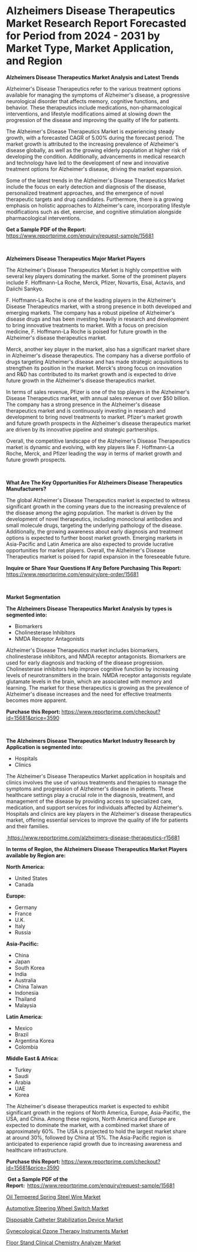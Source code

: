 <p><h1>Alzheimers Disease Therapeutics Market Research Report Forecasted for Period from 2024 -  2031 by Market Type, Market Application, and Region</h1></p><p><strong>Alzheimers Disease Therapeutics Market Analysis and Latest Trends</strong></p>
<p><p>Alzheimer's Disease Therapeutics refer to the various treatment options available for managing the symptoms of Alzheimer's disease, a progressive neurological disorder that affects memory, cognitive functions, and behavior. These therapeutics include medications, non-pharmacological interventions, and lifestyle modifications aimed at slowing down the progression of the disease and improving the quality of life for patients.</p><p>The Alzheimer's Disease Therapeutics Market is experiencing steady growth, with a forecasted CAGR of 5.00% during the forecast period. The market growth is attributed to the increasing prevalence of Alzheimer's disease globally, as well as the growing elderly population at higher risk of developing the condition. Additionally, advancements in medical research and technology have led to the development of new and innovative treatment options for Alzheimer's disease, driving the market expansion.</p><p>Some of the latest trends in the Alzheimer's Disease Therapeutics Market include the focus on early detection and diagnosis of the disease, personalized treatment approaches, and the emergence of novel therapeutic targets and drug candidates. Furthermore, there is a growing emphasis on holistic approaches to Alzheimer's care, incorporating lifestyle modifications such as diet, exercise, and cognitive stimulation alongside pharmacological interventions.</p></p>
<p><strong>Get a Sample PDF of the Report:&nbsp;</strong> <a href="https://www.reportprime.com/enquiry/request-sample/15681">https://www.reportprime.com/enquiry/request-sample/15681</a></p>
<p>&nbsp;</p>
<p><strong>Alzheimers Disease Therapeutics Major Market Players</strong></p>
<p><p>The Alzheimer's Disease Therapeutics Market is highly competitive with several key players dominating the market. Some of the prominent players include F. Hoffmann-La Roche, Merck, Pfizer, Novartis, Eisai, Actavis, and Daiichi Sankyo.</p><p>F. Hoffmann-La Roche is one of the leading players in the Alzheimer's Disease Therapeutics market, with a strong presence in both developed and emerging markets. The company has a robust pipeline of Alzheimer's disease drugs and has been investing heavily in research and development to bring innovative treatments to market. With a focus on precision medicine, F. Hoffmann-La Roche is poised for future growth in the Alzheimer's disease therapeutics market.</p><p>Merck, another key player in the market, also has a significant market share in Alzheimer's disease therapeutics. The company has a diverse portfolio of drugs targeting Alzheimer's disease and has made strategic acquisitions to strengthen its position in the market. Merck's strong focus on innovation and R&D has contributed to its market growth and is expected to drive future growth in the Alzheimer's disease therapeutics market.</p><p>In terms of sales revenue, Pfizer is one of the top players in the Alzheimer's Disease Therapeutics market, with annual sales revenue of over $50 billion. The company has a strong presence in the Alzheimer's disease therapeutics market and is continuously investing in research and development to bring novel treatments to market. Pfizer's market growth and future growth prospects in the Alzheimer's disease therapeutics market are driven by its innovative pipeline and strategic partnerships.</p><p>Overall, the competitive landscape of the Alzheimer's Disease Therapeutics market is dynamic and evolving, with key players like F. Hoffmann-La Roche, Merck, and Pfizer leading the way in terms of market growth and future growth prospects.</p></p>
<p>&nbsp;</p>
<p><strong>What Are The Key Opportunities For Alzheimers Disease Therapeutics Manufacturers?</strong></p>
<p><p>The global Alzheimer's Disease Therapeutics market is expected to witness significant growth in the coming years due to the increasing prevalence of the disease among the aging population. The market is driven by the development of novel therapeutics, including monoclonal antibodies and small molecule drugs, targeting the underlying pathology of the disease. Additionally, the growing awareness about early diagnosis and treatment options is expected to further boost market growth. Emerging markets in Asia-Pacific and Latin America are also expected to provide lucrative opportunities for market players. Overall, the Alzheimer's Disease Therapeutics market is poised for rapid expansion in the foreseeable future.</p></p>
<p><strong>Inquire or Share Your Questions If Any Before Purchasing This Report:</strong> <a href="https://www.reportprime.com/enquiry/pre-order/15681">https://www.reportprime.com/enquiry/pre-order/15681</a></p>
<p>&nbsp;</p>
<p><strong>Market Segmentation</strong></p>
<p><strong>The Alzheimers Disease Therapeutics Market Analysis by types is segmented into:</strong></p>
<p><ul><li>Biomarkers</li><li>Cholinesterase Inhibitors</li><li>NMDA Receptor Antagonists</li></ul></p>
<p><p>Alzheimer's Disease Therapeutics market includes biomarkers, cholinesterase inhibitors, and NMDA receptor antagonists. Biomarkers are used for early diagnosis and tracking of the disease progression. Cholinesterase inhibitors help improve cognitive function by increasing levels of neurotransmitters in the brain. NMDA receptor antagonists regulate glutamate levels in the brain, which are associated with memory and learning. The market for these therapeutics is growing as the prevalence of Alzheimer's disease increases and the need for effective treatments becomes more apparent.</p></p>
<p><strong>Purchase this Report:&nbsp;</strong><a href="https://www.reportprime.com/checkout?id=15681&price=3590">https://www.reportprime.com/checkout?id=15681&price=3590</a></p>
<p>&nbsp;</p>
<p><strong>The Alzheimers Disease Therapeutics Market Industry Research by Application is segmented into:</strong></p>
<p><ul><li>Hospitals</li><li>Clinics</li></ul></p>
<p><p>The Alzheimer's Disease Therapeutics Market application in hospitals and clinics involves the use of various treatments and therapies to manage the symptoms and progression of Alzheimer's disease in patients. These healthcare settings play a crucial role in the diagnosis, treatment, and management of the disease by providing access to specialized care, medication, and support services for individuals affected by Alzheimer's. Hospitals and clinics are key players in the Alzheimer's disease therapeutics market, offering essential services to improve the quality of life for patients and their families.</p></p>
<p><a href="https://www.reportprime.com/alzheimers-disease-therapeutics-r15681">&nbsp;https://www.reportprime.com/alzheimers-disease-therapeutics-r15681</a></p>
<p><strong>In terms of Region, the Alzheimers Disease Therapeutics Market Players available by Region are:</strong></p>
<p>
    <p> <strong> North America: </strong>
        <ul>
            <li>United States</li>
            <li>Canada</li>
        </ul>
        </p> 
    <p> <strong> Europe: </strong>
        <ul>
            <li>Germany</li>
            <li>France</li>
            <li>U.K.</li>
            <li>Italy</li>
            <li>Russia</li>
        </ul>
        </p> 
    <p> <strong> Asia-Pacific: </strong>
        <ul>
            <li>China</li>
            <li>Japan</li>
            <li>South Korea</li>
            <li>India</li>
            <li>Australia</li>
            <li>China Taiwan</li>
            <li>Indonesia</li>
            <li>Thailand</li>
            <li>Malaysia</li>
        </ul>
        </p> 
    <p> <strong> Latin America: </strong>
        <ul>
            <li>Mexico</li>
            <li>Brazil</li>
            <li>Argentina Korea</li>
            <li>Colombia</li>
        </ul>
        </p> 
    <p> <strong> Middle East & Africa: </strong>
        <ul>
            <li>Turkey</li>
            <li>Saudi</li>
            <li>Arabia</li>
            <li>UAE</li>
            <li>Korea</li>
        </ul>
    </p>
    </p>
<p><p>The Alzheimer's disease therapeutics market is expected to exhibit significant growth in the regions of North America, Europe, Asia-Pacific, the USA, and China. Among these regions, North America and Europe are expected to dominate the market, with a combined market share of approximately 60%. The USA is projected to hold the largest market share at around 30%, followed by China at 15%. The Asia-Pacific region is anticipated to experience rapid growth due to increasing awareness and healthcare infrastructure.</p></p>
<p><strong>Purchase this Report: </strong><a href="https://www.reportprime.com/checkout?id=15681&price=3590">https://www.reportprime.com/checkout?id=15681&price=3590</a></p>
<p>&nbsp;<strong>Get a Sample PDF of the Report:&nbsp;&nbsp;</strong><a href="https://www.reportprime.com/enquiry/request-sample/15681">https://www.reportprime.com/enquiry/request-sample/15681</a></p>
<p><strong></strong></p>
<p><p><a href="https://github.com/JosephWillisbXXgf/Market-Research-Report-List-1/blob/main/oil-tempered-spring-steel-wire-market.md">Oil Tempered Spring Steel Wire Market</a></p><p><a href="https://github.com/jakobeblake56/Market-Research-Report-List-1/blob/main/automotive-steering-wheel-switch-market.md">Automotive Steering Wheel Switch Market</a></p><p><a href="https://medium.com/@rachel.baile55467/disposable-catheter-stabilization-device-market-a-global-and-regional-analysis-focus-on-end-3f91f963b360">Disposable Catheter Stabilization Device Market</a></p><p><a href="https://medium.com/@rebecca.smith5467/gynecological-ozone-therapy-instruments-market-global-market-insights-and-sales-trends-2024-to-afe5d4355e8c">Gynecological Ozone Therapy Instruments Market</a></p><p><a href="https://medium.com/@caraleeh23/floor-stand-clinical-chemistry-analyzer-market-size-is-growing-at-cagr-of-10-and-this-report-246693874325">Floor Stand Clinical Chemistry Analyzer Market</a></p></p>